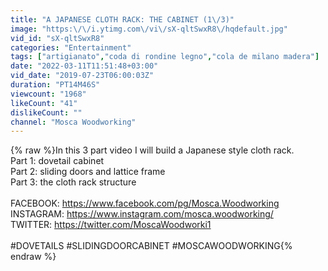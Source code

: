 ```yaml
---
title: "A JAPANESE CLOTH RACK: THE CABINET (1\/3)"
image: "https:\/\/i.ytimg.com\/vi\/sX-qltSwxR8\/hqdefault.jpg"
vid_id: "sX-qltSwxR8"
categories: "Entertainment"
tags: ["artigianato","coda di rondine legno","cola de milano madera"]
date: "2022-03-11T11:51:48+03:00"
vid_date: "2019-07-23T06:00:03Z"
duration: "PT14M46S"
viewcount: "1968"
likeCount: "41"
dislikeCount: ""
channel: "Mosca Woodworking"
---
```

{% raw %}In this 3 part video I will build a Japanese style cloth rack.<br />Part 1: dovetail cabinet<br />Part 2: sliding doors and lattice frame<br />Part 3: the cloth rack structure<br /><br />FACEBOOK: <a rel="nofollow" target="blank" href="https://www.facebook.com/pg/Mosca.Woodworking">https://www.facebook.com/pg/Mosca.Woodworking</a><br />INSTAGRAM: <a rel="nofollow" target="blank" href="https://www.instagram.com/mosca.woodworking/">https://www.instagram.com/mosca.woodworking/</a><br />TWITTER: <a rel="nofollow" target="blank" href="https://twitter.com/MoscaWoodworki1">https://twitter.com/MoscaWoodworki1</a><br /><br />#DOVETAILS #SLIDINGDOORCABINET #MOSCAWOODWORKING{% endraw %}
